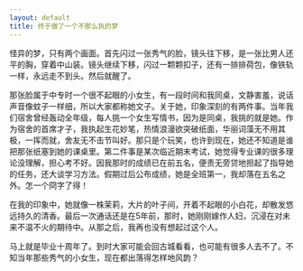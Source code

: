 ```yaml
---
layout: default
title: 终于做了一个不那么执的梦
---
```

怪异的梦，只有两个画面。首先闪过一张秀气的脸，镜头往下移，是一张比男人还平的胸，穿着中山装。镜头继续下移，闪过一颗颗扣子，还有一排排荷包，像铁轨一样，永远走不到头。然后就醒了。

那张脸属于中专时一个很不起眼的小女生，有一段时间和我同桌，文静害羞，说话声音像蚊子一样细，所以大家都称她文子。关于她，印象深刻的有两件事。当年我们宿舍曾经轰动全年级，每人挑一个女生写情书，因为是同桌，我挑的就是她。作为宿舍的首席才子，我执起生花妙笔，热情浪漫欲突破纸面，华丽词藻无不用其极，一挥而就，舍友无不击节叫好。那只是个玩笑，也许到现在，她还不知道是谁把那张纸塞到她的课桌里。第二件事是某次临近期末考试，她觉得专业课的很多理论没理解，担心考不好。因我那时的成绩已在前五名，便责无旁贷地担起了指导她的任务，还大谈学习方法。假期过后公布成绩，她是全班第一，我却落在五名之外。怎一个冏字了得！

在我的印象中，她就像一株茉莉，大片的叶子间，开着不起眼的小白花，却散发悠远持久的清香。最后一次通话还是在5年前，那时，她刚刚嫁作人妇，沉浸在对未来不温不火的期待中。从那之后，我再也没有想起过这个人。

马上就是毕业十周年了。到时大家可能会回古城看看，也可能有很多人去不了。不知当年那些秀气的小女生，现在都出落得怎样地风韵？


